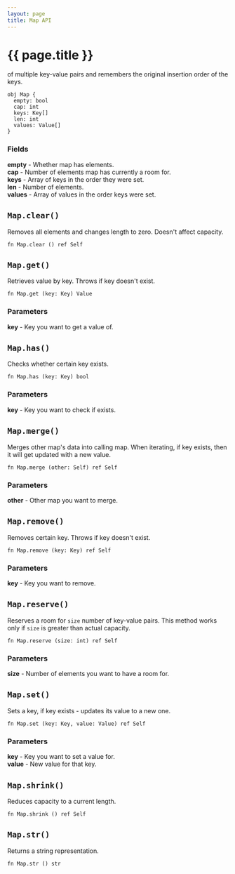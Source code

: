 ```yaml
---
layout: page
title: Map API
---
```


# {{ page.title }}

 of multiple key-value pairs and remembers the original insertion order of the keys.

```the
obj Map {
  empty: bool
  cap: int
  keys: Key[]
  len: int
  values: Value[]
}
```

### Fields
**empty** - Whether map has elements. \
**cap** - Number of elements map has currently a room for. \
**keys** - Array of keys in the order they were set. \
**len** - Number of elements. \
**values** - Array of values in the order keys were set.

## `Map.clear()`
Removes all elements and changes length to zero. Doesn't affect capacity.

```the
fn Map.clear () ref Self
```

## `Map.get()`
Retrieves value by key. Throws if key doesn't exist.

```the
fn Map.get (key: Key) Value
```

### Parameters
**key** - Key you want to get a value of.

## `Map.has()`
Checks whether certain key exists.

```the
fn Map.has (key: Key) bool
```

### Parameters
**key** - Key you want to check if exists.

## `Map.merge()`
Merges other map's data into calling map. When iterating, if key exists, then it will get updated with a new value.

```the
fn Map.merge (other: Self) ref Self
```

### Parameters
**other** - Other map you want to merge.

## `Map.remove()`
Removes certain key. Throws if key doesn't exist.

```the
fn Map.remove (key: Key) ref Self
```

### Parameters
**key** - Key you want to remove.

## `Map.reserve()`
Reserves a room for `size` number of key-value pairs. This method works only if `size` is greater than actual capacity.

```the
fn Map.reserve (size: int) ref Self
```

### Parameters
**size** - Number of elements you want to have a room for.

## `Map.set()`
Sets a key, if key exists - updates its value to a new one.

```the
fn Map.set (key: Key, value: Value) ref Self
```

### Parameters
**key** - Key you want to set a value for. \
**value** - New value for that key.

## `Map.shrink()`
Reduces capacity to a current length.

```the
fn Map.shrink () ref Self
```

## `Map.str()`
Returns a string representation.

```the
fn Map.str () str
```
